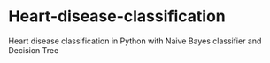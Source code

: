 # Heart-disease-classification
Heart disease classification in Python with Naive Bayes classifier and Decision Tree
